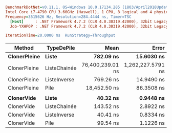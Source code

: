 ``` ini

BenchmarkDotNet=v0.11.1, OS=Windows 10.0.17134.285 (1803/April2018Update/Redstone4)
Intel Core i7-4790 CPU 3.60GHz (Haswell), 1 CPU, 8 logical and 4 physical cores
Frequency=3515626 Hz, Resolution=284.4444 ns, Timer=TSC
  [Host]     : .NET Framework 4.7.2 (CLR 4.0.30319.42000), 32bit LegacyJIT-v4.7.3163.0 DEBUG  [AttachedDebugger]
  Job-YXHPOP : .NET Framework 4.7.2 (CLR 4.0.30319.42000), 32bit LegacyJIT-v4.7.3163.0

IterationTime=20.0000 ms  RunStrategy=Throughput  

```
|       Method |   TypeDePile |             Mean |             Error |            StdDev |
|------------- |------------- |-----------------:|------------------:|------------------:|
| **ClonerPleine** |        **Liste** |        **782.09 ns** |        **15.6030 ns** |        **33.5871 ns** |
| ClonerPleine | ListeChainée | 76,400,239.01 ns | 1,262,227.5791 ns | 1,180,688.3457 ns |
| ClonerPleine | ListeInverse |        769.26 ns |        14.9490 ns |        21.9120 ns |
| ClonerPleine |         Pile |     18,452.50 ns |        86.3508 ns |        72.1068 ns |
|              |              |                  |                   |                   |
|   **ClonerVide** |        **Liste** |         **40.32 ns** |         **0.9448 ns** |         **1.3244 ns** |
|   ClonerVide | ListeChainée |        143.52 ns |         2.8922 ns |         2.8406 ns |
|   ClonerVide | ListeInverse |         40.41 ns |         0.8334 ns |         1.0837 ns |
|   ClonerVide |         Pile |         99.54 ns |         1.1226 ns |         0.8765 ns |
